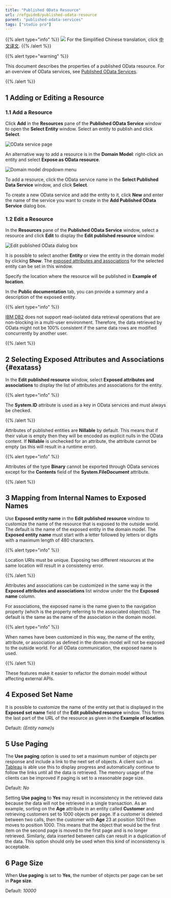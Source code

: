 ```yaml
---
title: "Published OData Resource"
url: /refguide8/published-odata-resource
parent: "published-odata-services"
tags: ["studio pro"]
---
```


{{% alert type="info" %}}
<img src="attachments/chinese-translation/china.png" style="display: inline-block; margin: 0" /> For the Simplified Chinese translation, click [中文译文](https://cdn.mendix.tencent-cloud.com/documentation/refguide8/published-odata-resource.pdf).
{{% /alert %}}

{{% alert type="warning" %}}

This document describes the properties of a published OData resource. For an overview of OData services, see [Published OData Services](published-odata-services).

{{% /alert %}}

## 1 Adding or Editing a Resource

### 1.1 Add a Resource

Click **Add** in the **Resources** pane of the **Published OData Service** window to open the **Select Entity** window. Select an entity to publish and click **Select**.

![OData service page](/attachments/refguide8/modeling/integration/published-odata-services/published-odata-resource/published-odata-service.png)

An alternative way to add a resource is in the **Domain Model**: right-click an entity and select **Expose as OData resource**. 

![Domain model dropdown menu](/attachments/refguide8/modeling/integration/published-odata-services/published-odata-resource/create-odata-resource-from-domain-model.png)

To add a resource, click the OData service name in the **Select Published Data Service** window, and click **Select**. 

To create a new OData service and add the entity to it, click **New**  and enter the name of the service you want to create in the **Add Published OData Service** dialog box. 

### 1.2 Edit a Resource

In the **Resources** pane of the **Published OData Service** window, select a resource and click **Edit** to display the **Edit published resource** window. 

![Edit published OData dialog box](/attachments/refguide8/modeling/integration/published-odata-services/published-odata-resource/published-resource-dialog-box.png)

It is possible to select another **Entity** or view the entity in the domain model by clicking **Show**. The [exposed attributes and associations](#exatass) for the selected entity can be set in this window. 

Specify the location where the resource will be published in **Example of location**.

In the **Public documentation** tab, you can provide a summary and a description of the exposed entity.

{{% alert type="info" %}}

[IBM DB2](db2) does not support read-isolated data retrieval operations that are non-blocking in a multi-user environment. Therefore, the data retrieved by OData might not be 100% consistent if the same data rows are modified concurrently by another user. 

{{% /alert %}}

## 2 Selecting Exposed Attributes and Associations {#exatass}

In the **Edit published resource** window, select **Exposed attributes and associations** to display the list of attributes and associations for the entity.

{{% alert type="info" %}}

The **System.ID** attribute is used as a key in OData services and must always be checked.

{{% /alert %}}

Attributes of published entities are **Nillable** by default. This means that if their value is empty then they will be encoded as explicit nulls in the OData content. If **Nillable** is unchecked for an attribute, the attribute cannot be empty (as this will result in a runtime error).

{{% alert type="info" %}}

Attributes of the type **Binary** cannot be exported through OData services except for the **Contents** field of the **System.FileDocument** attribute.

{{% /alert %}}

## 3 Mapping from Internal Names to Exposed Names

Use **Exposed entity name** in the **Edit published resource** window to customize the name of the resource that is exposed to the outside world. The default is the name of the exposed entity in the domain model. The **Exposed entity name** must start with a letter followed by letters or digits with a maximum length of 480 characters. 

{{% alert type="info" %}}

Location URIs must be unique. Exposing two different resources at the same location will result in a consistency error.

{{% /alert %}}

Attributes and associations can be customized in the same way in the **Exposed attributes and associations** list window under the the **Exposed name** column. 

For associations, the exposed name is the name given to the navigation property (which is the property referring to the associated object(s)). The default is the same as the name of the association in the domain model.

{{% alert type="info" %}}

When names have been customized in this way, the name of the entity, attribute, or association as defined in the domain model will not be exposed to the outside world. For all OData communication, the exposed name is used.

{{% /alert %}}

These features make it easier to refactor the domain model without affecting external APIs.

## 4 Exposed Set Name

It is possible to customize the name of the entity set that is displayed in the **Exposed set name** field of the **Edit published resource** window. This forms the last part of the URL of the resource as given in the **Example of location**.

Default: *{Entity name}s*

## 5 Use Paging

The **Use paging** option is used to set a maximum number of objects per response and include a link to the next set of objects. A client such as [Tableau](https://www.tableau.com) is able use this to display progress and automatically continue to follow the links until all the data is retrieved. The memory usage of the clients can be improved if paging is set to a reasonable page size.

Default: *No*

Setting **Use paging** to **Yes** may result in inconsistency in the retrieved data because the data will not be retrieved in a single transaction. As an example, sorting on the **Age** attribute in an entity called **Customer** and retrieving customers set to 1000 objects per page. If a customer is deleted between two calls, then the customer with **Age** 23 at position 1001 then moves to position 1000. This means that the object that would be the first item on the second page is moved to the first page and is no longer retrieved. Similarly, data inserted between calls can result in a duplication of the data. This option should only be used when this kind of inconsistency is acceptable.

## 6 Page Size

When **Use paging** is set to **Yes**, the number of objects per page can be set in **Page size**.

Default: *10000*
